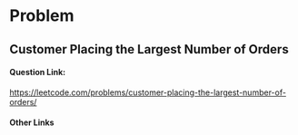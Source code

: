 # Problem

## Customer Placing the Largest Number of Orders

#### Question Link:
https://leetcode.com/problems/customer-placing-the-largest-number-of-orders/


#### Other Links
